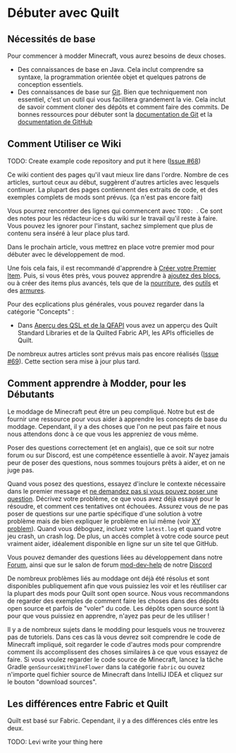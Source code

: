 # Débuter avec Quilt

## Nécessités de base

Pour commencer à modder Minecraft, vous aurez besoins de deux choses.

- Des connaissances de base en Java. Cela inclut comprendre sa syntaxe,
  la programmation orientée objet et quelques patrons de conception essentiels.
- Des connaissances de base sur [Git](https://git-scm.com). Bien que techniquement non essentiel,
  c'est un outil qui vous facilitera grandement la vie. Cela inclut de savoir comment cloner des
  dépôts et comment faire des commits. De bonnes ressources pour débuter sont la [documentation de Git](https://git-scm.com/doc) et la [documentation de GitHub](https://docs.github.com/en/get-started)

<!-- TODO: Is there anything more to be described here? -->

## Comment Utiliser ce Wiki

TODO: Create example code repository and put it here ([Issue #68](https://github.com/QuiltMC/developer-wiki/issues/68))

Ce wiki contient des pages qu'il vaut mieux lire dans l'ordre. Nombre de ces articles, surtout ceux au début, suggèrent d'autres articles avec lesquels continuer.
La plupart des pages contiennent des extraits de code, et des exemples complets de mods sont prévus. (ça n'est pas encore fait)

Vous pourrez rencontrer des lignes qui commencent avec `TODO: `. Ce sont des notes pour les rédacteur·ice·s du wiki sur le travail qu'il reste à faire.
Vous pouvez les ignorer pour l'instant, sachez simplement que plus de contenu sera inséré à leur place plus tard.

Dans le prochain article, vous mettrez en place votre premier mod pour débuter avec le développement de mod.

Une fois cela fais, il est recommandé d'apprendre à [Créer votre Premier Item](../items/first-item). Puis, si vous êtes près, vous pouvez apprendre à [ajoutez des blocs](../blocks/first-block), ou à créer des items plus avancés, tels que de la [nourriture](../items/food), des [outils](../items/tools) et des [armures](../items/armor).

Pour des ecplications plus générales, vous pouvez regarder dans la catégorie "Concepts" :

 - Dans [Aperçu des QSL et de la QFAPI](../concepts/qsl-qfapi) vous avez un apperçu des Quilt Standard Libraries et de la Quilted Fabric API, les APIs officielles de Quilt.

De nombreux autres articles sont prévus mais pas encore réalisés ([Issue #69](https://github.com/QuiltMC/developer-wiki/issues/69)). Cette section sera mise à jour plus tard.

<!-- TODO: Give an outline of all of the wiki articles once they're ready. -->

## Comment apprendre à Modder, pour les Débutants

Le moddage de Minecraft peut être un peu compliqué. Notre but est de fournir une ressource
pour vous aider à apprendre les concepts de base du moddage. Cependant, il y a des choses
que l'on ne peut pas faire et nous nous attendons donc à ce que vous les appreniez de vous même.

Poser des questions correctement (et en anglais), que ce soit sur notre forum ou sur Discord, est
une compétence essentielle à avoir. N'ayez jamais peur de poser des questions, nous sommes toujours
prêts à aider, et on ne juge pas.

Quand vous posez des questions, essayez d'inclure le contexte nécessaire dans le premier message et [ne demandez pas si vous pouvez poser une question](https://dontasktoask.com/). Décrivez votre problème, ce que vous avez déjà essayé pour le résoudre, et comment ces tentatives ont échouées. Assurez vous de ne pas poser de questions sur une partie spécifique d'une solution à votre problème mais de bien expliquer le problème en lui même (voir [XY problem](https://xyproblem.info/)). Quand vous déboguez, incluez votre `latest.log` et quand votre jeu crash, un crash log. De plus, un accès complet à votre code source peut vraiment aider, idéalement disponible en ligne sur un site tel que GitHub.

Vous pouvez demander des questions liées au développement dans notre [Forum](https://forum.quiltmc.org/), ainsi que sur le salon de forum [mod-dev-help](https://discord.com/channels/817576132726620200/1047429688521396325) de notre [Discord](https://discord.quiltmc.org/)

De nombreux problèmes liés au moddage ont déjà été résolus et sont disponibles publiquement
afin que vous puissiez les voir et les réutiliser car la plupart des mods pour Quilt
sont open source. Nous vous recommandons de regarder des exemples de comment faire les choses
dans des dépôts open source et parfois de "voler" du code. Les dépôts open source
sont là pour que vous puissiez en apprendre, n'ayez pas peur de les utiliser !

Il y a de nombreux sujets dans le modding pour lesquels vous ne trouverez pas de tutoriels. Dans ces cas là vous devrez soit comprendre le code de Minecraft impliqué, soit regarder le code d'autres mods pour comprendre comment ils accomplissent des choses similaires à ce que vous essayez de faire. Si vous voulez regarder le code source de Minecraft, lancez la tâche Gradle `genSourcesWithVineFlower` dans la catégorie `fabric` ou ouvez n'importe quel fichier source de Minecraft dans IntelliJ IDEA et cliquez sur le bouton "download sources".

<!-- TODO: Is this todo fixed?: Levi write your thing about stealing code here -->

## Les différences entre Fabric et Quilt

Quilt est basé sur Fabric. Cependant, il y a des différences clés entre les deux.

TODO: Levi write your thing here
